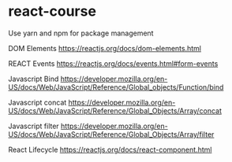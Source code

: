 # react-course
Use yarn and npm for package management



DOM Elements
https://reactjs.org/docs/dom-elements.html

REACT Events
https://reactjs.org/docs/events.html#form-events

Javascript Bind 
https://developer.mozilla.org/en-US/docs/Web/JavaScript/Reference/Global_objects/Function/bind

Javascript concat
https://developer.mozilla.org/en-US/docs/Web/JavaScript/Reference/Global_Objects/Array/concat

Javascript filter
https://developer.mozilla.org/en-US/docs/Web/JavaScript/Reference/Global_Objects/Array/filter

React Lifecycle
https://reactjs.org/docs/react-component.html
